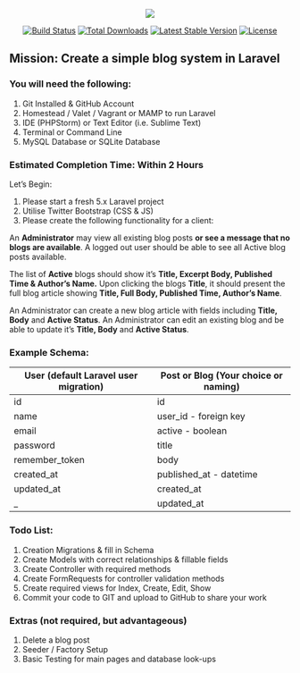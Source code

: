 <p align="center"><img src="https://laravel.com/assets/img/components/logo-laravel.svg"></p>

<p align="center">
<a href="https://travis-ci.org/laravel/framework"><img src="https://travis-ci.org/laravel/framework.svg" alt="Build Status"></a>
<a href="https://packagist.org/packages/laravel/framework"><img src="https://poser.pugx.org/laravel/framework/d/total.svg" alt="Total Downloads"></a>
<a href="https://packagist.org/packages/laravel/framework"><img src="https://poser.pugx.org/laravel/framework/v/stable.svg" alt="Latest Stable Version"></a>
<a href="https://packagist.org/packages/laravel/framework"><img src="https://poser.pugx.org/laravel/framework/license.svg" alt="License"></a>
</p>

## Mission: Create a simple blog system in Laravel

### You will need the following:
1. Git Installed & GitHub Account
2. Homestead / Valet / Vagrant or MAMP to run Laravel
3. IDE (PHPStorm) or Text Editor (i.e. Sublime Text)
4. Terminal or Command Line
5. MySQL Database or SQLite Database

### Estimated Completion Time: Within 2 Hours
Let’s Begin:
1. Please start a fresh 5.x Laravel project
2. Utilise Twitter Bootstrap (CSS & JS)
3. Please create the following functionality for a client:

An **Administrator** may view all existing blog posts **or see a message that no blogs are available**. A logged out user should be able to see all Active blog posts available.

The list of **Active** blogs should show it’s **Title, Excerpt Body, Published Time & Author’s Name.** Upon clicking the blogs **Title**, it should present the full blog article showing **Title, Full Body, Published Time, Author’s Name**.


An Administrator can create a new blog article with fields including **Title, Body** and **Active Status**. An Administrator can edit an existing blog and be able to update it’s **Title, Body** and **Active Status**.

### Example Schema:

 User (default Laravel user migration) | Post or Blog (Your choice or naming)
 -------------- | ------------- 
 id             | id  
 name           | user_id - foreign key       
 email          | active - boolean
 password       | title
 remember_token | body
 created_at     | published_at - datetime
 updated_at     | created_at
 _              | updated_at

### Todo List:

1. Creation Migrations & fill in Schema
2. Create Models with correct relationships & fillable fields
3. Create Controller with required methods
4. Create FormRequests for controller validation methods
5. Create required views for Index, Create, Edit, Show
6. Commit your code to GIT and upload to GitHub to share your work

### Extras (not required, but advantageous)

1. Delete a blog post
2. Seeder / Factory Setup
3. Basic Testing for main pages and database look-ups
